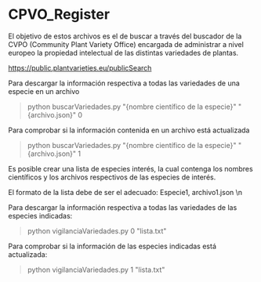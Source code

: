 # CPVO_Register
El objetivo de estos archivos es el de buscar a través del buscador de la CVPO (Community Plant Variety Office) encargada de administrar a nivel europeo la propiedad intelectual de las distintas variedades de plantas.  

https://public.plantvarieties.eu/publicSearch

Para descargar la información respectiva a todas las variedades de una especie en un archivo

>python buscarVariedades.py "{nombre científico de la especie}" "{archivo.json}" 0

Para comprobar si la información contenida en un archivo está actualizada

>python buscarVariedades.py "{nombre científico de la especie}" "{archivo.json}" 1

Es posible crear una lista de especies interés, la cual contenga los nombres científicos y los archivos respectivos de las especies de interés. 

El formato de la lista debe de ser el adecuado: Especie1, archivo1.json \n

Para descargar la información respectiva a todas las variedades de las especies indicadas:

>python vigilanciaVariedades.py 0 "lista.txt"

Para comprobar si la información de las especies indicadas está actualizada:

> python vigilanciaVariedades.py 1 "lista.txt"

